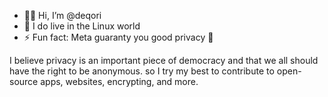 - 👋🏻 Hi, I’m @deqori
- 📍 I do live in the Linux world
- ⚡ Fun fact: Meta guaranty you good privacy 🤭

I believe privacy is an important piece of democracy and that we all should have the right to be anonymous.
so I try my best to contribute to open-source apps, websites, encrypting, and more.

<!---
deqori/deqori is a ✨ special ✨ repository because its `README.md` (this file) appears on your GitHub profile.
You can click the Preview link to take a look at your changes.
--->
